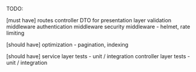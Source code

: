 TODO:

[must have]
routes
controller
DTO for presentation layer
validation middleware
authentication middleware
security middleware - helmet, rate limiting

[should have]
optimization - pagination, indexing

[should have]
service layer tests - unit / integration
controller layer tests - unit / integration

